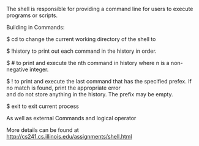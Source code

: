 The shell is responsible for providing a command line for users to execute programs or scripts.
 
 Building in Commands:
 
 $ cd <path>
     to change the current working directory of the shell to <path>
     
 $ !history
     to print out each command in the history in order. 
     
 $ #<n>
     to print and execute the nth command in history where n is a non-negative integer.
     
 $ !<prefix>
     to print and execute the last command that has the specified prefex. If no match is found, print the appropriate error   
     and do not store anything in the history. The prefix may be empty.
     
 $ exit
     to exit current process
 
 As well as external Commands and logical operator
 
 
     
 
 More details can be found at http://cs241.cs.illinois.edu/assignments/shell.html
